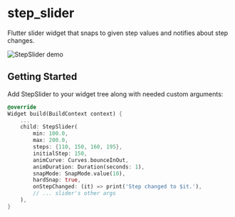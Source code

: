 # step_slider

Flutter slider widget that snaps to given step values and notifies about step changes.

![StepSlider demo](https://giant.gfycat.com/LongFailingDowitcher.gif)

## Getting Started

Add StepSlider to your widget tree along with needed custom arguments:

```dart
@override
Widget build(BuildContext context) {
    ...
    child: StepSlider(
        min: 100.0,
        max: 200.0,
        steps: {110, 150, 160, 195},
        initialStep: 150,
        animCurve: Curves.bounceInOut,
        animDuration: Duration(seconds: 1),
        snapMode: SnapMode.value(10),
        hardSnap: true,
        onStepChanged: (it) => print('Step changed to $it.'),
        // ... slider's other args
    ),
}
```
